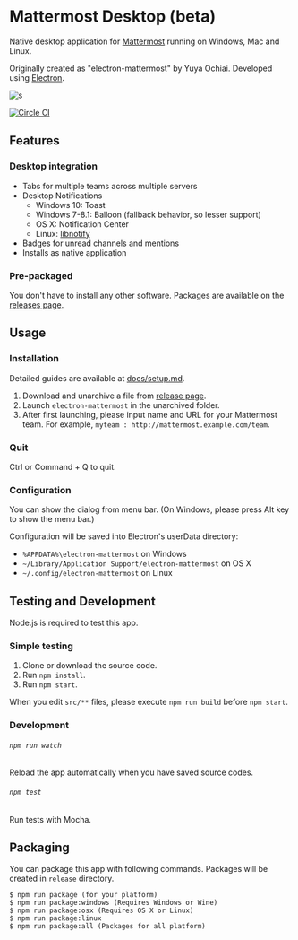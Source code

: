 # Mattermost Desktop (beta) 

Native desktop application for [Mattermost](http://www.mattermost.org/) running on Windows, Mac and Linux. 

Originally created as "electron-mattermost" by Yuya Ochiai. Developed using [Electron](http://electron.atom.io/). 

![s](https://raw.githubusercontent.com/mattermost/desktop/rename-1/docs/20160309_mattermost-desktop.gif)

[![Circle CI](https://circleci.com/gh/yuya-oc/electron-mattermost.svg?style=svg)](https://circleci.com/gh/yuya-oc/electron-mattermost)

## Features

### Desktop integration
* Tabs for multiple teams across multiple servers 
* Desktop Notifications
  * Windows 10: Toast
  * Windows 7-8.1: Balloon (fallback behavior, so lesser support)
  * OS X: Notification Center
  * Linux: [libnotify](http://electron.atom.io/docs/v0.36.0/tutorial/desktop-environment-integration/#linux)
* Badges for unread channels and mentions
* Installs as native application 

### Pre-packaged
You don't have to install any other software.
Packages are available on the [releases page](http://github.com/yuya-oc/electron-mattermost/releases).

## Usage

### Installation
Detailed guides are available at [docs/setup.md](docs/setup.md).

1. Download and unarchive a file from [release page](http://github.com/yuya-oc/electron-mattermost/releases).
2. Launch `electron-mattermost` in the unarchived folder.
3. After first launching, please input name and URL for your Mattermost team. For example, `myteam : http://mattermost.example.com/team`.

### Quit
Ctrl or Command + Q to quit.

### Configuration
You can show the dialog from menu bar.
(On Windows, please press Alt key to show the menu bar.)

Configuration will be saved into Electron's userData directory:
* `%APPDATA%\electron-mattermost` on Windows
* `~/Library/Application Support/electron-mattermost` on OS X
* `~/.config/electron-mattermost` on Linux

## Testing and Development
Node.js is required to test this app.

### Simple testing
1. Clone or download the source code.
2. Run `npm install`.
3. Run `npm start`.

When you edit `src/**` files, please execute `npm run build` before `npm start`.

### Development
###### `npm run watch`
Reload the app automatically when you have saved source codes.

###### `npm test`
Run tests with Mocha.

## Packaging
You can package this app with following commands. Packages will be created in `release` directory.

```
$ npm run package (for your platform)
$ npm run package:windows (Requires Windows or Wine)
$ npm run package:osx (Requires OS X or Linux)
$ npm run package:linux
$ npm run package:all (Packages for all platform)
```
